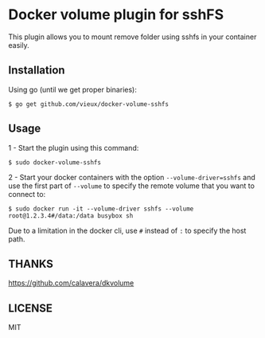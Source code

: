 # Docker volume plugin for sshFS

This plugin allows you to mount remove folder using sshfs in your container easily.

## Installation

Using go (until we get proper binaries):

```
$ go get github.com/vieux/docker-volume-sshfs
```

## Usage

1 - Start the plugin using this command:

```
$ sudo docker-volume-sshfs
```

2 - Start your docker containers with the option `--volume-driver=sshfs` and use the first part of `--volume` to specify the remote volume that you want to connect to:

```
$ sudo docker run -it --volume-driver sshfs --volume root@1.2.3.4#/data:/data busybox sh
```

Due to a limitation in the docker cli, use `#` instead of `:` to specify the host path.

## THANKS

https://github.com/calavera/dkvolume

## LICENSE

MIT
